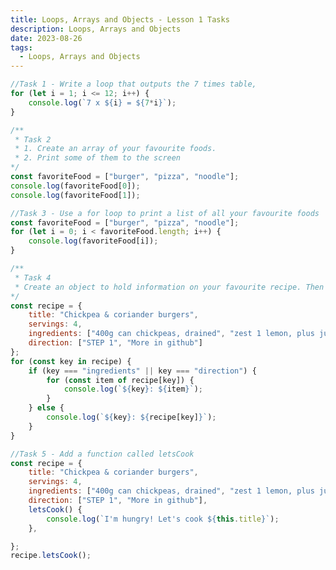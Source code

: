 ```yaml
---
title: Loops, Arrays and Objects - Lesson 1 Tasks
description: Loops, Arrays and Objects
date: 2023-08-26
tags:
  - Loops, Arrays and Objects
---
```

```js
//Task 1 - Write a loop that outputs the 7 times table,
for (let i = 1; i <= 12; i++) {
    console.log(`7 x ${i} = ${7*i}`);
}

/**
 * Task 2
 * 1. Create an array of your favourite foods.
 * 2. Print some of them to the screen
*/
const favoriteFood = ["burger", "pizza", "noodle"];
console.log(favoriteFood[0]);
console.log(favoriteFood[1]);

//Task 3 - Use a for loop to print a list of all your favourite foods
const favoriteFood = ["burger", "pizza", "noodle"];
for (let i = 0; i < favoriteFood.length; i++) {
    console.log(favoriteFood[i]);
}

/**
 * Task 4
 * Create an object to hold information on your favourite recipe. Then display the properties on screen.
*/
const recipe = {
    title: "Chickpea & coriander burgers",
    servings: 4,
    ingredients: ["400g can chickpeas, drained", "zest 1 lemon, plus juice ½", "1 tsp ground cumin"],
    direction: ["STEP 1", "More in github"]
};
for (const key in recipe) {
    if (key === "ingredients" || key === "direction") {
        for (const item of recipe[key]) {
            console.log(`${key}: ${item}`);
        }
    } else {
        console.log(`${key}: ${recipe[key]}`);
    }
}

//Task 5 - Add a function called letsCook
const recipe = {
    title: "Chickpea & coriander burgers",
    servings: 4,
    ingredients: ["400g can chickpeas, drained", "zest 1 lemon, plus juice ½", "1 tsp ground cumin"],
    direction: ["STEP 1", "More in github"],
    letsCook() {
        console.log(`I'm hungry! Let's cook ${this.title}`);
    },

};
recipe.letsCook();
```
<script>
//Task 1
for (let i = 1; i <= 12; i++) {
    console.log(`7 x ${i} = ${7*i}`);
}

//Task 2
const favoriteFood = ["burger", "pizza", "noodle"];
console.log(favoriteFood[0]);
console.log(favoriteFood[1]);

//Task 3
const favoriteFood2 = ["burger", "pizza", "noodle"];
for (let i = 0; i < favoriteFood.length; i++) {
    console.log(favoriteFood[i]);
}

//Task 4
const recipe = {
    title: "Chickpea & coriander burgers",
    servings: 4,
    ingredients: ["400g can chickpeas, drained", "zest 1 lemon, plus juice ½", "1 tsp ground cumin",
        "small bunch coriander, chopped", "1 egg", "100g fresh breadcrumbs",
        "1 medium red onion, ½ diced, ½ sliced", "1 tbsp olive oil", "small wholemeal buns",
        "1 large tomato, sliced, ½ cucumber, sliced and chilli sauce, to serve"],
    direction: ["STEP 1", "In a food processor, whizz the chickpeas, lemon zest, lemon juice, cumin, half the coriander, the egg and some seasoning. Scrape into a bowl and mix with 80g of the breadcrumbs and the diced onions. Form 4 burgers, press remaining breadcrumbs onto both sides and chill for at least 10 mins.",
        "STEP 2", "Heat the oil in a frying pan until hot. Fry the burgers for 4 mins each side, keeping the heat on medium so they don’t burn. To serve, slice each bun and fill with a slice of tomato, a burger, a few red onion slices, some cucumber slices, a dollop of chilli sauce and the remaining coriander."]
};
for (const key in recipe) {
    if (key === "ingredients" || key === "direction") {
        for (const item of recipe[key]) {
            console.log(`${key}: ${item}`);
        }
    } else {
        console.log(`${key}: ${recipe[key]}`);
    }
}

//Task 5
const recipe2 = {
    title: "Chickpea & coriander burgers",
    servings: 4,
    ingredients: ["400g can chickpeas, drained", "zest 1 lemon, plus juice ½", "1 tsp ground cumin",
        "small bunch coriander, chopped", "1 egg", "100g fresh breadcrumbs",
        "1 medium red onion, ½ diced, ½ sliced", "1 tbsp olive oil", "small wholemeal buns",
        "1 large tomato, sliced, ½ cucumber, sliced and chilli sauce, to serve"],
    direction: ["STEP 1", "In a food processor, whizz the chickpeas, lemon zest, lemon juice, cumin, half the coriander, the egg and some seasoning. Scrape into a bowl and mix with 80g of the breadcrumbs and the diced onions. Form 4 burgers, press remaining breadcrumbs onto both sides and chill for at least 10 mins.",
        "STEP 2", "Heat the oil in a frying pan until hot. Fry the burgers for 4 mins each side, keeping the heat on medium so they don’t burn. To serve, slice each bun and fill with a slice of tomato, a burger, a few red onion slices, some cucumber slices, a dollop of chilli sauce and the remaining coriander."],
    letsCook() {
        console.log(`I'm hungry! Let's cook ${this.title}`);
    },

};
recipe2.letsCook();
</script>

